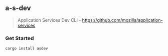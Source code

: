 ## a-s-dev

> Application Services Dev CLI - https://github.com/mozilla/application-services

### Get Started

```
cargo install asdev
```
